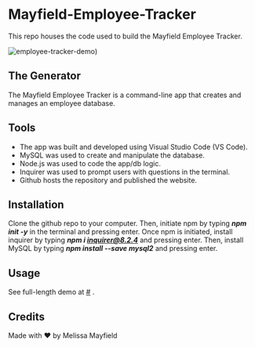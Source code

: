 # Mayfield-Employee-Tracker

This repo houses the code used to build the Mayfield Employee Tracker.

![employee-tracker-demo](#))

## The Generator

The Mayfield Employee Tracker is a command-line app that creates and manages an employee database.

## Tools

* The app was built and developed using Visual Studio Code (VS Code). 
* MySQL was used to create and manipulate the database. 
* Node.js was used to code the app/db logic.
* Inquirer was used to prompt users with questions in the terminal.
* Github hosts the repository and published the website.

## Installation

Clone the github repo to your computer. Then, initiate npm by typing ***npm init -y*** in the terminal and pressing enter. Once npm is initiated, install inquirer by typing ***npm i inquirer@8.2.4*** and pressing enter. Then, install MySQL by typing ***npm install --save mysql2*** and pressing enter.

## Usage

See full-length demo at [#](#) .

## Credits

Made with ❤️ by Melissa Mayfield

